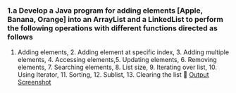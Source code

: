 ### 1.a  Develop a Java program for adding elements   \[Apple, Banana, Orange] into an ArrayList and a  LinkedList  to  perform the   following  operations  with  different  functions  directed  as follows

1. Adding elements,   2. Adding element at specific index, 3. Adding multiple elements, 4. Accessing elements,5. Updating elements, 6. Removing elements,  7. Searching elements,  8. List size, 9. Iterating over list, 10. Using Iterator,  11. Sorting, 12. Sublist, 13. Clearing the list
🔗 [Output Screenshot](http://github.com/SurajKulal1/AdvancedJava/blob/main/Exp1-ListInterface/Screenshot%202025-05-20%20143610.png)
